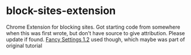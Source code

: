 # block-sites-extension
Chrome Extension for blocking sites. Got starting code from somewhere when this was first wrote, but don't have source to give attribution. Please update if found.  [Fancy Settings 1.2](https://github.com/frankkohlhepp/fancy-settings) used though, which maybe was part of original tutorial
